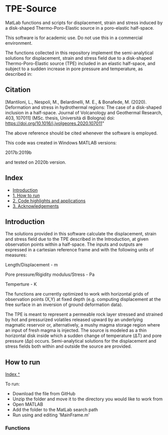 # TPE-Source
MatLab functions and scripts for displacement, strain and stress induced by a disk-shaped Thermo-Poro-Elastic source in a poro-elastic half-space.

This software is for academic use. Do not use this in a commercial environment. 

The functions collected in this repository implement the semi-analytical solutions for displacement, strain and stress field due to a disk-shaped Thermo-Poro-Elastic source (TPE) included in an elastic half-space, and subject to a sudden increase in pore pressure and temperature, as described in:

## Citation

[Mantiloni, L., Nespoli, M., Belardinelli, M. E., & Bonafede, M. (2020). Deformation and stress in hydrothermal regions: The case of a disk-shaped inclusion in a half-space. Journal of Volcanology and Geothermal Research, 403, 107011] (MSc. thesis, Università di Bologna) doi: https://doi.org/10.1016/j.jvolgeores.2020.107011"

The above reference should be cited whenever the software is employed.

This code was created in Windows MATLAB versions:

2017b:2019b

and tested on 2020b version.

## Index
- [Introduction](#introduction)
- [1. How to run](#1-how-to-run)
- [2. Code highlights and applications](#6-code-highlights-and-applications)  
- [3. Acknowledgements](#7-acknowledgements)  

## Introduction
The solutions provided in this software calculate the displacement, strain and stress field due to the TPE described in the Introduction, at given observation points within a half-space. The inputs and outputs are expressed in a cartesian reference frame and with the following units of measures: 

Length/Displacement - m

Pore pressure/Rigidity modulus/Stress - Pa

Temperture - K

The functions are currently optimized to work with horizontal grids of observation points (X,Y) at fixed depth (e.g. computing displacement at the free surface in an inversion of ground deformation data). 

The TPE is meant to represent a permeable rock layer stressed and strained by hot and pressurized volatiles released upward by an underlying magmatic
reservoir or, alternatively, a mushy magma storage region where an input of fresh magma is injected. The source is modeled as a thin horizontal disk inside which a sudden change of temperature (ΔT) and pore pressure (Δp) occurs. Semi-analytical solutions for the displacement and stress fields both within and outside
the source are provided. 

## How to run

[Index ^](#tpe-source)

To run:
* Download the file from GitHub
* Unzip the folder and move it to the directory you would like to work from
* Open MATLAB
* Add the folder to the MatLab search path
* Run using and editing 'MainFrame.m'

### Functions






